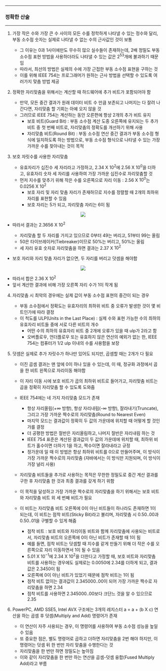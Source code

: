 -----
### 정확한 산술
-----
1. 가장 작은 수와 가장 큰 수 사이의 모든 수를 정학하게 나타낼 수 있는 정수와 달리, 부동 소수점 숫자는 실제로 나타낼 수 없는 수의 근사값인 것이 보통
   - 그 이유는 0과 1사이에만도 무수히 많으 실수들이 존재하는데, 2배 정밀도 부동 소수점 표현 방법을 사용하더라도 나타낼 수 있는 값은 $2^{53}$개에 불과하기 때문임
   - 따라서, 최선의 방법은 실제의 수에 가장 근접한 부동 소수점 표현을 구하는 것
   - 이를 위해 IEEE 754는 프로그래머가 원하는 근사 방법을 선택할 수 있도록 여러가지 맞춤 방법 제공

2. 정확한 자리맞춤을 위해서는 계산할 때 하드웨어에 추가 비트가 포함되어야 함
   - 만약, 모든 중간 결과가 원래 데이터 비트 수 만큼 보존되고 나머지는 다 잘려 나간다면, 자리맞춤 할 기회는 아예 오지 않을 것
   - 그러므로 IEEE 754는 계산하는 동안 오른편에 항상 2개의 추가 비트 유지
     + 보호 비트(Guard Bit) : 부동 소수점 계산 도중 오른쪽에 유지되는 두 추가 비트 중 첫 번째 비트로, 자리맞춤의 정확도를 개선하기 위해 사용
     + 자리맞춤 비트(Round Bit) : 부동 소수점 연산 중간 결과가 부동 소수점 형식에 일치하도록 하는 방법으로, 부동 소수점 형식으로 나타낼 수 있는 가장 가까운 수를 찾아내는 것이 목적

3. 보호 자릿수를 사용한 자리맞춤
   - 유효자리가 십진수 세 자리라고 가정하고, 2.34 X $10^{2}$에 2.56 X $10^{0}$을 더하고, 유효자리 숫자 세 자리를 사용하여 가장 가까운 십진수로 자리맞춤할 것
   - 먼저 지수를 맞추기 위해 작은 수를 오른쪽으로 자리 이동 : 2.56 X $10^{0}$는 0.0256 X $10^{2}$
     + 보호 자리 및 자리 맞춤 자리가 존재하므로 지수를 정렬할 때 2개의 최하위 자리를 표현할 수 있음
     + 보호 자리는 5가 되고, 자리맞춤 자리는 6이 됨
<div align="center">
<img src="https://github.com/user-attachments/assets/f52014db-9f7f-4729-8eba-e3fe63b65727">
</div>

   - 따라서 결과는 2.3656 X $10^{2}$
     + 자리맞춤 할 두 자리를 가지고 있으므로 0부터 49는 버리고, 51부터 99는 올림
     + 50은 타이브레이커(Tiebreaker)이므로 50%는 버리고, 50%는 올림
     + 세 자리 유효 숫자로 자리맞춤을 하면 결과는 2.37 X $10^{2}$

   - 보호 자리와 자리 맞춤 자리가 없으면, 두 자리를 버리고 덧셈을 해야함
<div align="center">
<img src="https://github.com/user-attachments/assets/a4eb29f8-4b93-4a27-9c8a-f8f85194d0cd">
</div>

   - 따라서 합은 2.36 X $10^{2}$
   - 앞서 계산한 결과에 비해 가장 오른쪽 자리 수가 1이 작게 됨

4. 자리맞춤 시 최악의 경우에는 실제 값이 부동 소수점 표현의 중간이 되는 경우
   - 부동 소수점에서 정확도는 유효자리의 최하위 비트 중 오류가 발생한 것이 몇 비트인가에 따라 결정
   - 이 척도를 ULP(Units in the Last Place) : 실제 수와 표현 가능한 수의 최하의 유효자리 비트들 중에 서로 다른 비트의 개수
     + 어떤 수의 최하의 유효자리 비트 중 2개에 오류가 있을 때 ulp가 2라고 함
     + 오버플로우, 언더플로우 또는 유효하지 않은 연산의 예외가 없는 한, IEEE 754는 컴퓨터가 1/2 ulp 이내의 수를 사용함을 보장

5. 덧셈은 실제로 추가 자릿수가 하나만 있어도 되지만, 곱셈할 때는 2개가 다 필요
   - 이진 곱셈 결과는 맨 앞에 0이 하나 있을 수 있는데, 이 때, 정규화 과정에서 곱을 한 비트 왼쪽으로 자리이동 해야함
   - 이 자리 이동 시에 보호 비트가 곱의 최하위 비트로 들어가고, 자리맞춤 비트는 곱을 정확히 자리맞춤 할 수 있도록 도와줌
   - IEEE 754에는 네 가지 자리맞춤 모드가 존재
     + 항상 자리올림(+∞ 방향), 항상 자리내림(-∞ 방향), 잘라내기(Truncate), 그리고 가장 가까운 짝수로의 자리맞춤(Round to Nearest Even)
     + 마지막 모드는 결과값이 정확히 두 값의 가운데에 위치할 때 어떻게 할 것인가를 결정
     + 더 공평한 방법은 절반은 자리올림하고, 나머지 절반은 자리내림 하는 것
     + IEEE 754 표준은 계산된 결과값이 두 값의 가운데에 위치할 때, 최하위 비트가 홀수이면 더하기 1을 하고, 짝수이면 잘라내라고 규정
     + 정가운데 일 때 이 방법은 항상 최하위 비트를 0으로 만들어주며, 이 방식이 가장 가까운 짝수로의 자리맞춤 (자바에서는 이 방식만 지원되며, 이 방식이 가장 널리 사용)

   - 자리맞춤 비트들을 추가로 사용하는 목적은 무한한 정밀도로 중간 계산 결과를 구한 후 자리맞춤 한 것과 최종 결과를 갖게 하기 위함
   - 이 목적을 달성하고 가장 가까운 짝수로의 자리맞춤을 하기 위해서는 보호 비트와 자리맞춤 비트 외 세 번째 비트가 필요
   - 이 비트는 자리맞춤 비트 오른쪽에 0이 아닌 비트들이 하나라도 존재하면 1이 되는데, 이 비트는 점착 비트(Sticky Bit)라고 불리며, 자리맞춤 시 0.50..00과 0.50..01을 구별할 수 있게 해줌
     + 점착 비트 : 보호 비트와 자리이동 비트와 함께 자리맞춤에 사용되는 비트로서, 자리맞춤 비트의 오른쪽에 0이 아닌 비트가 존재할 때 1이 됨
     + 예를 들면, 점착 비트는 덧셈할 때 지수를 같게 만들기 위해 더 작은 수를 오른쪽으로 자리 이동하면서 1이 될 수 있음
     + 5.01 X $10^{-1}$에 2.34 X $10^{2}$을 더한다고 가정할 때, 보호 비트와 자리맞춤 비트를 사용하는 경우에도 실제로는 0.0050에 2.34를 더하게 되고, 결과값은 2.3450이 됨
     + 오른쪽에 0이 아닌 비트가 있었기 때문에 점착 비트는 1이 됨
     + 점착 비트 없이는 결과값이 2.345000..00이 되어 가장 가까운 짝수로 자리맞춤을 하면 2.34
     + 점착 비트를 사용하면 2.345000..00보다 크단느 것을 알 수 있으므로 2.35

6. PowerPC, AMD SSE5, Intel AVX 구조에는 3개의 레지스터 a = a + (b X c) 연산을 하는 곱셈 후 덧셈(Multiply and Add) 명령어가 존재
   - 이 연산이 자주 사용되는 경우, 이 명령어를 사용하여 부동 소수점 성능을 높일 수 있음
   - 또 중요한 점은, 별도 명령어로 곱하고 더하면 자리맞춤을 2번 해야 하지만, 이 명령어는 덧셈 뒤 한 번만 자리 맞춤을 수행한다는 것
   - 자리맞춤을 한 번만 하면 정밀도는 높아짐
   - 이와 같이 자리맞춤을 한 번만 하는 연산을 곱셈-덧셈 융합(Fused Multiply Add)라고 부름
